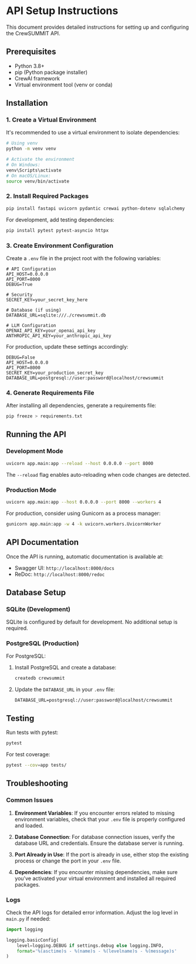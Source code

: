
# API Setup Instructions

This document provides detailed instructions for setting up and configuring the CrewSUMMIT API.

## Prerequisites

- Python 3.8+
- pip (Python package installer)
- CrewAI framework
- Virtual environment tool (venv or conda)

## Installation

### 1. Create a Virtual Environment

It's recommended to use a virtual environment to isolate dependencies:

```bash
# Using venv
python -m venv venv

# Activate the environment
# On Windows:
venv\Scripts\activate
# On macOS/Linux:
source venv/bin/activate
```

### 2. Install Required Packages

```bash
pip install fastapi uvicorn pydantic crewai python-dotenv sqlalchemy
```

For development, add testing dependencies:

```bash
pip install pytest pytest-asyncio httpx
```

### 3. Create Environment Configuration

Create a `.env` file in the project root with the following variables:

```
# API Configuration
API_HOST=0.0.0.0
API_PORT=8000
DEBUG=True

# Security
SECRET_KEY=your_secret_key_here

# Database (if using)
DATABASE_URL=sqlite:///./crewsummit.db

# LLM Configuration
OPENAI_API_KEY=your_openai_api_key
ANTHROPIC_API_KEY=your_anthropic_api_key
```

For production, update these settings accordingly:

```
DEBUG=False
API_HOST=0.0.0.0
API_PORT=8000
SECRET_KEY=your_production_secret_key
DATABASE_URL=postgresql://user:password@localhost/crewsummit
```

### 4. Generate Requirements File

After installing all dependencies, generate a requirements file:

```bash
pip freeze > requirements.txt
```

## Running the API

### Development Mode

```bash
uvicorn app.main:app --reload --host 0.0.0.0 --port 8000
```

The `--reload` flag enables auto-reloading when code changes are detected.

### Production Mode

```bash
uvicorn app.main:app --host 0.0.0.0 --port 8000 --workers 4
```

For production, consider using Gunicorn as a process manager:

```bash
gunicorn app.main:app -w 4 -k uvicorn.workers.UvicornWorker
```

## API Documentation

Once the API is running, automatic documentation is available at:

- Swagger UI: `http://localhost:8000/docs`
- ReDoc: `http://localhost:8000/redoc`

## Database Setup

### SQLite (Development)

SQLite is configured by default for development. No additional setup is required.

### PostgreSQL (Production)

For PostgreSQL:

1. Install PostgreSQL and create a database:
   ```bash
   createdb crewsummit
   ```

2. Update the `DATABASE_URL` in your `.env` file:
   ```
   DATABASE_URL=postgresql://user:password@localhost/crewsummit
   ```

## Testing

Run tests with pytest:

```bash
pytest
```

For test coverage:

```bash
pytest --cov=app tests/
```

## Troubleshooting

### Common Issues

1. **Environment Variables**:
   If you encounter errors related to missing environment variables, check that your `.env` file is properly configured and loaded.

2. **Database Connection**:
   For database connection issues, verify the database URL and credentials. Ensure the database server is running.

3. **Port Already in Use**:
   If the port is already in use, either stop the existing process or change the port in your `.env` file.

4. **Dependencies**:
   If you encounter missing dependencies, make sure you've activated your virtual environment and installed all required packages.

### Logs

Check the API logs for detailed error information. Adjust the log level in `main.py` if needed:

```python
import logging

logging.basicConfig(
    level=logging.DEBUG if settings.debug else logging.INFO,
    format='%(asctime)s - %(name)s - %(levelname)s - %(message)s'
)
```
